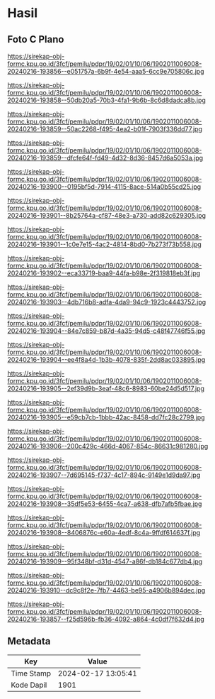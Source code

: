 # Hasil

## Foto C Plano

https://sirekap-obj-formc.kpu.go.id/3fcf/pemilu/pdpr/19/02/01/10/06/1902011006008-20240216-193856--e051757a-6b9f-4e54-aaa5-6cc9e705806c.jpg

https://sirekap-obj-formc.kpu.go.id/3fcf/pemilu/pdpr/19/02/01/10/06/1902011006008-20240216-193858--50db20a5-70b3-4fa1-9b6b-8c6d8dadca8b.jpg

https://sirekap-obj-formc.kpu.go.id/3fcf/pemilu/pdpr/19/02/01/10/06/1902011006008-20240216-193859--50ac2268-f495-4ea2-b01f-7903f336dd77.jpg

https://sirekap-obj-formc.kpu.go.id/3fcf/pemilu/pdpr/19/02/01/10/06/1902011006008-20240216-193859--dfcfe64f-fd49-4d32-8d36-8457d6a5053a.jpg

https://sirekap-obj-formc.kpu.go.id/3fcf/pemilu/pdpr/19/02/01/10/06/1902011006008-20240216-193900--0195bf5d-7914-4115-8ace-514a0b55cd25.jpg

https://sirekap-obj-formc.kpu.go.id/3fcf/pemilu/pdpr/19/02/01/10/06/1902011006008-20240216-193901--8b25764a-cf87-48e3-a730-add82c629305.jpg

https://sirekap-obj-formc.kpu.go.id/3fcf/pemilu/pdpr/19/02/01/10/06/1902011006008-20240216-193901--1c0e7e15-4ac2-4814-8bd0-7b273f73b558.jpg

https://sirekap-obj-formc.kpu.go.id/3fcf/pemilu/pdpr/19/02/01/10/06/1902011006008-20240216-193902--eca33719-baa9-44fa-b98e-2f319818eb3f.jpg

https://sirekap-obj-formc.kpu.go.id/3fcf/pemilu/pdpr/19/02/01/10/06/1902011006008-20240216-193903--4db716b8-adfa-4da9-94c9-1923c4443752.jpg

https://sirekap-obj-formc.kpu.go.id/3fcf/pemilu/pdpr/19/02/01/10/06/1902011006008-20240216-193904--84e7c859-b87d-4a35-94d5-c48f47746f55.jpg

https://sirekap-obj-formc.kpu.go.id/3fcf/pemilu/pdpr/19/02/01/10/06/1902011006008-20240216-193904--ee4f8a4d-1b3b-4078-835f-2dd8ac033895.jpg

https://sirekap-obj-formc.kpu.go.id/3fcf/pemilu/pdpr/19/02/01/10/06/1902011006008-20240216-193905--2ef39d9b-3eaf-48c6-8983-60be24d5d517.jpg

https://sirekap-obj-formc.kpu.go.id/3fcf/pemilu/pdpr/19/02/01/10/06/1902011006008-20240216-193905--e59cb7cb-1bbb-42ac-8458-dd7fc28c2799.jpg

https://sirekap-obj-formc.kpu.go.id/3fcf/pemilu/pdpr/19/02/01/10/06/1902011006008-20240216-193906--200c429c-466d-4067-854c-86631c981280.jpg

https://sirekap-obj-formc.kpu.go.id/3fcf/pemilu/pdpr/19/02/01/10/06/1902011006008-20240216-193907--7d695145-f737-4c17-894c-9149e1d9da97.jpg

https://sirekap-obj-formc.kpu.go.id/3fcf/pemilu/pdpr/19/02/01/10/06/1902011006008-20240216-193908--35df5e53-6455-4ca7-a638-dfb7afb5fbae.jpg

https://sirekap-obj-formc.kpu.go.id/3fcf/pemilu/pdpr/19/02/01/10/06/1902011006008-20240216-193908--8406876c-e60a-4edf-8c4a-9ffdf614637f.jpg

https://sirekap-obj-formc.kpu.go.id/3fcf/pemilu/pdpr/19/02/01/10/06/1902011006008-20240216-193909--95f348bf-d31d-4547-a86f-db184c677db4.jpg

https://sirekap-obj-formc.kpu.go.id/3fcf/pemilu/pdpr/19/02/01/10/06/1902011006008-20240216-193910--dc9c8f2e-7fb7-4463-be95-a4906b894dec.jpg

https://sirekap-obj-formc.kpu.go.id/3fcf/pemilu/pdpr/19/02/01/10/06/1902011006008-20240216-193857--f25d596b-fb36-4092-a864-4c0df7f632d4.jpg


## Metadata

| Key        | Value               |
| ---------- | ------------------- |
| Time Stamp | 2024-02-17 13:05:41 |
| Kode Dapil | 1901                |




